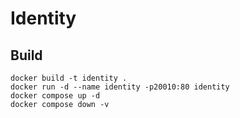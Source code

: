 # Identity

## Build
```
docker build -t identity .
docker run -d --name identity -p20010:80 identity
docker compose up -d
docker compose down -v
```